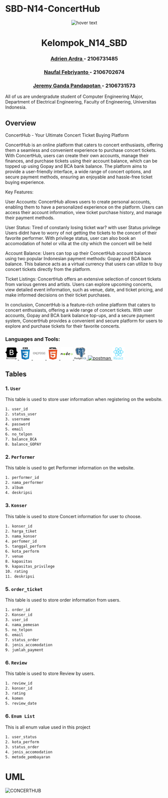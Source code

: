 # SBD-N14-ConcertHub
<p align="center">
  <img src="https://github.com/adrien1811/SBD-N14-ConcertHub/assets/87458424/f125233e-5475-4733-b8e1-5dc4805b0e87" title="hover text">

</p>
<h1 align="center">Kelompok_N14_SBD</h1>
<h3 align="center">
  <a href="https://github.com/adrien1811">
    Adrien Ardra 
  </a>
  - 2106731485
</h3>
<h3 align="center">
  <a href="https://github.com/NaufalFeb">
    Naufal Febriyanto
  </a>
  - 2106702674
</h3>
<h3 align="center">
  <a href="https://github.com/JGDoubleP">
    Jeremy Ganda Pandapotan
  </a>
  - 2106731573
</h3>
<p>All of us are undergradute student of Computer Engineering Major, Department of Electrical Engineering, Faculty of Engineering, Universitas Indonesia.</p>

## Overview
ConcertHub - Your Ultimate Concert Ticket Buying Platform

ConcertHub is an online platform that caters to concert enthusiasts, offering them a seamless and convenient experience to purchase concert tickets. With ConcertHub, users can create their own accounts, manage their finances, and purchase tickets using their account balance, which can be topped up using Gopay and BCA bank balance. The platform aims to provide a user-friendly interface, a wide range of concert options, and secure payment methods, ensuring an enjoyable and hassle-free ticket buying experience.

Key Features:

User Accounts: ConcertHub allows users to create personal accounts, enabling them to have a personalized experience on the platform. Users can access their account information, view ticket purchase history, and manage their payment methods.

User Status: Tired of constanly losing ticket war? with user Status privilege Users didnt have to worry of not getting the tickets to the concert of their favorite performer. With privilege status, user can also book an accomodation of hotel or villa at the city which the concert will be held

Account Balance: Users can top up their ConcertHub account balance using two popular Indonesian payment methods: Gopay and BCA bank balance. This balance acts as a virtual currency that users can utilize to buy concert tickets directly from the platform.

Ticket Listings: ConcertHub offers an extensive selection of concert tickets from various genres and artists. Users can explore upcoming concerts, view detailed event information, such as venue, date, and ticket pricing, and make informed decisions on their ticket purchases.

In conclusion, ConcertHub is a feature-rich online platform that caters to concert enthusiasts, offering a wide range of concert tickets. With user accounts, Gopay and BCA bank balance top-ups, and a secure payment system, ConcertHub provides a convenient and secure platform for users to explore and purchase tickets for their favorite concerts.

<h3 align="left">Languages and Tools:</h3>
<p align="left"> <a href="https://getbootstrap.com" target="_blank" rel="noreferrer"> <img src="https://raw.githubusercontent.com/devicons/devicon/master/icons/bootstrap/bootstrap-plain-wordmark.svg" alt="bootstrap" width="40" height="40"/> </a> <a href="https://www.w3schools.com/css/" target="_blank" rel="noreferrer"> <img src="https://raw.githubusercontent.com/devicons/devicon/master/icons/css3/css3-original-wordmark.svg" alt="css3" width="40" height="40"/> </a> <a href="https://expressjs.com" target="_blank" rel="noreferrer"> <img src="https://raw.githubusercontent.com/devicons/devicon/master/icons/express/express-original-wordmark.svg" alt="express" width="40" height="40"/> </a> <a href="https://www.w3.org/html/" target="_blank" rel="noreferrer"> <img src="https://raw.githubusercontent.com/devicons/devicon/master/icons/html5/html5-original-wordmark.svg" alt="html5" width="40" height="40"/> </a> <a href="https://nodejs.org" target="_blank" rel="noreferrer"> <img src="https://raw.githubusercontent.com/devicons/devicon/master/icons/nodejs/nodejs-original-wordmark.svg" alt="nodejs" width="40" height="40"/> </a> <a href="https://www.postgresql.org" target="_blank" rel="noreferrer"> <img src="https://raw.githubusercontent.com/devicons/devicon/master/icons/postgresql/postgresql-original-wordmark.svg" alt="postgresql" width="40" height="40"/> </a> <a href="https://postman.com" target="_blank" rel="noreferrer"> <img src="https://www.vectorlogo.zone/logos/getpostman/getpostman-icon.svg" alt="postman" width="40" height="40"/> </a> <a href="https://reactjs.org/" target="_blank" rel="noreferrer"> <img src="https://raw.githubusercontent.com/devicons/devicon/master/icons/react/react-original-wordmark.svg" alt="react" width="40" height="40"/> </a> </p>


## Tables

### 1.  ```User```
This table is used to store user information when registering on the website.
```
1. user_id
2. status_user
3. username
4. password
5. email
6. no_telpon
7. balance_BCA
8. balance_GOPAY
```

### 2.  ```Performer```
This table is used to get Performer information on the website.
```
1. performer_id
2. nama_performer
3. album
4. deskripsi
```

### 3.  ```Konser```
This table is used to store Concert information for user to choose.
```
1. konser_id
2. harga_tiket
3. nama_konser
4. perfomer_id
5. tanggal_perform
6. kota_perform
7. venue
8. kapasitas
9. kapasitas_privilege
10. rating
11. deskripsi
```

### 5.  ```order_ticket```
This table is used to store order information from users.
```
1. order_id
2. Konser_id
3. user_id
4. nama_pemesan
5. no_telpon
6. email
7. status_order
8. jenis_accomodation
9. jumlah_payment
```


### 6.  ```Review```
This table is used to store Review by users.
```
1. review_id
2. konser_id
3. rating
4. komen
5. review_date
```

### 6.  ```Enum List```
This is all enum value used in this project
```
1. user_status
2. kota_perform
3. status_order
4. jenis_accomodation
5. metode_pembayaran
```

# UML
![CONCERTHUB](https://github.com/adrien1811/SBD-N14-ConcertHub/assets/87458424/a835303d-9bdf-43b2-a85d-def1440668cf)



